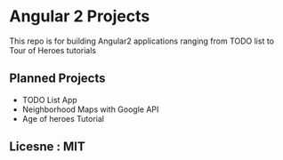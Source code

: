 # Angular 2 Projects

This repo is for building Angular2 applications ranging from TODO list to Tour of Heroes tutorials

## Planned Projects

  - TODO List App
  - Neighborhood Maps with Google API
  - Age of heroes Tutorial


## Licesne : MIT

